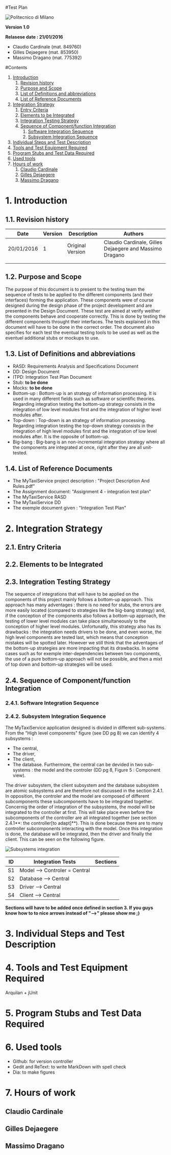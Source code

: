 #Test Plan

![Politecnico di Milano](../resources/logo_polimi.png?raw=true)

**Version 1.0**

**Relasese date : 21/01/2016**

* Claudio Cardinale (mat. 849760)
* Gilles Dejaegere (mat. 853950)
* Massimo Dragano (mat. 775392)

[//]: # (pagebreak)

#Contents
1. [Introduction](#introduction)
    1. [Revision history](#revision-history)
    1. [Purpose and Scope](#purpose-and-scope)
    1. [List of Definitions and abbreviations](#list-of-definitions-and-abbreviations)
    1. [List of Reference Documents](#list-of-reference-documents)
1. [Integration Strategy](#integration-strategy)
    1. [Entry Criteria](#entry-criteria)
    1. [Elements to be Integrated](#elements-to-be-integrated)
    1. [Integration Testing Strategy](#integration-testing-strategy)
    1. [Sequence of Component/function Integration](#sequence-of-componentfunction-integration)
        1. [Software Integration Sequence](#software-integration-sequence)
        1. [Subsystem Integration Sequence](#subsystem-integration-sequence)
1. [Individual Steps and Test Description](#individual-steps-and-test-description)
1. [Tools and Test Equipment Required](#tools-and-test-equipment-required)
1. [Program Stubs and Test Data Required](#program-stubs-and-test-data-required)
1. [Used tools](#used-tools)
1. [Hours of work](#hours-of-work)
    1. [Claudio Cardinale](#claudio-cardinale)
    1. [Gilles Dejaegere](#gilles-dejaegere)
    1. [Massimo Dragano](#massimo-dragano)


[//]: # (pagebreak)

# 1. Introduction
## 1.1. Revision history


| **Date** | **Version** | **Description** | **Authors** |
|----------|-------------|-----------------|-------------|
|20/01/2016|    1        | Original Version| Claudio Cardinale, Gilles Dejaegere and Massimo Dragano       |   
|          |             |                 |             |   
|          |             |                 |             |   


## 1.2. Purpose and Scope

The purpose of this document is to present to the testing team the sequence of tests to be applied to the different components (and their interfaces) forming the application. These components were of course designed during the design phase of the project development and are presented in the Design Document. These test are aimed at verify weither the components behave and cooperate correctly. This is done by testing the different components throught their interfaces. The tests explained in this document will have to be done in the correct order. The document also specifies for each test the eventual testing tools to be used as well as the eventuel additional stubs or mockups to use.

## 1.3. List of Definitions and abbreviations

* RASD: Requirements Analysis and Specifications Document
* DD: Design Document
* ITPD: Integration Test Plan Document
* Stub: **to be done**
* Mocks: **to be done**
* Bottom-up : Bottom-up is an strategy of information processing. It is used in many different fields such as software or scientific theories. Regarding integration testing the bottom-up strategy consists in the integration of low level modules first and the integration of higher level modules after. 
* Top-down : Top-down is an strategy of information processing. Regarding integration testing the top-down strategy consists in the integration of high level modules first and the integration of low level modules after. It is the opposite of bottom-up. 
* Big-bang : Big-bang is an non-incremental integration strategy where all the components are integrated at once, right after they are all unit-tested. 


## 1.4. List of Reference Documents
* The MyTaxiService project description : "Project Description And Rules.pdf"
* The Assignment document: "Assignment 4 - integration test plan"
* The MyTaxiService RASD
* The MyTaxiService DD
* The exemple document given : "Integration Test Plan"

[//]: # (pagebreak)

# 2. Integration Strategy

## 2.1. Entry Criteria
## 2.2. Elements to be Integrated
## 2.3. Integration Testing Strategy

The sequence of integrations that will have to be applied on the components of this project mainly follows a bottom-up approach. This approach has many adventages : there is no need for stubs, the errors are more easily located (compared to strategies like the big-bang strategy) and, if the conception of the components also follows a bottom-up approach, the testing of lower level modules can take place simultaneously to the conception of higher level modules. Unfortunatly, this strategy also has its drawbacks : the integration needs drivers to be done, and even worse, the high level components are tested last, which means that conception mistakes will be spotted later. However we still think that the adventages of the bottom-up strategies are more impacting that its drawbacks.
In some cases such as for exemple inter-dependencies between two components, the use of a pure bottom-up approach will not be possible, and then a mixt of top down and bottom-up strategies will be used.

## 2.4. Sequence of Component/function Integration
### 2.4.1. Software Integration Sequence

### 2.4.2. Subsystem Integration Sequence
The MyTaxiService application designed is divided in different sub-systems. From the "High level components" figure (see DD pg 8) we can identify 4 subsystems :
* The central,
* The driver,
* The client,
* The database.
Furthermore, the central can be devided in two sub-systems : the model and the controler (DD pg 8, Figure 5 : Component view).
 
The driver subsystem, the client subsystem and the database subsystem are atomic subsystems and are therefore not discussed in the section 2.4.1. In opposition, the controler and the model are composed of different subcomponents these subcomponents have to be integrated together. Concernig the order of integration of the subsystems, the model will be integrated to the controller at first. This will take place even before the subcomponents of the controller are all integrated together (see section 2.4.1**: the controller[to adapt]**). This is done because there are to many controller subcomponents interacting with the model. Once this integration is done, the database will be integrated, then the driver and finally the client. This can be seen on the following figure.

![Subsystems integration][subsystems]

| **ID** | **Integration Tests** |**Sections**|
|--------|-----------------------|------------|
|S1|Model --> Controler = Central|            |
|S2|Database --> Central         |            |
|S3|Driver --> Central           |            |
|S4|Client --> Central           |            |
**Sections will have to be added once defined in section 3. If you guys know how to to nice arrows instead of "-->" please show me ;)**

[//]: # (pagebreak)

# 3. Individual Steps and Test Description

# 4. Tools and Test Equipment Required
Arquilan + jUnit


# 5. Program Stubs and Test Data Required

# 6. Used tools
* Github: for version controller
* Gedit and ReText: to write MarkDown with spell check
* Dia: to make figures 

[//]: # (pagebreak)

# 7. Hours of work
## Claudio Cardinale


## Gilles Dejaegere


## Massimo Dragano


[subsystems]:../resources/section4.2_Subsystem_Integration.png?raw=true
